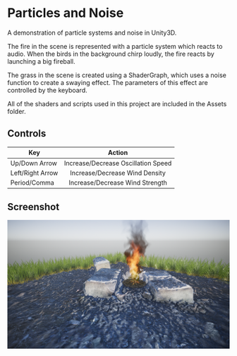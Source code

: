 # Particles and Noise

A demonstration of particle systems and noise in Unity3D. 

The fire in the scene is represented with a particle system which reacts to audio.
When the birds in the background chirp loudly, the fire reacts by launching a big fireball.

The grass in the scene is created using a ShaderGraph, which uses a noise function to create a swaying effect.
The parameters of this effect are controlled by the keyboard.

All of the shaders and scripts used in this project are included in the Assets folder.

## Controls
| Key        | Action           |
| ------------- |:-------------:|
| Up/Down Arrow      | Increase/Decrease Oscillation Speed |
| Left/Right Arrow      | Increase/Decrease Wind Density |
| Period/Comma | Increase/Decrease Wind Strength |

## Screenshot
![Main](Screenshot.png)
